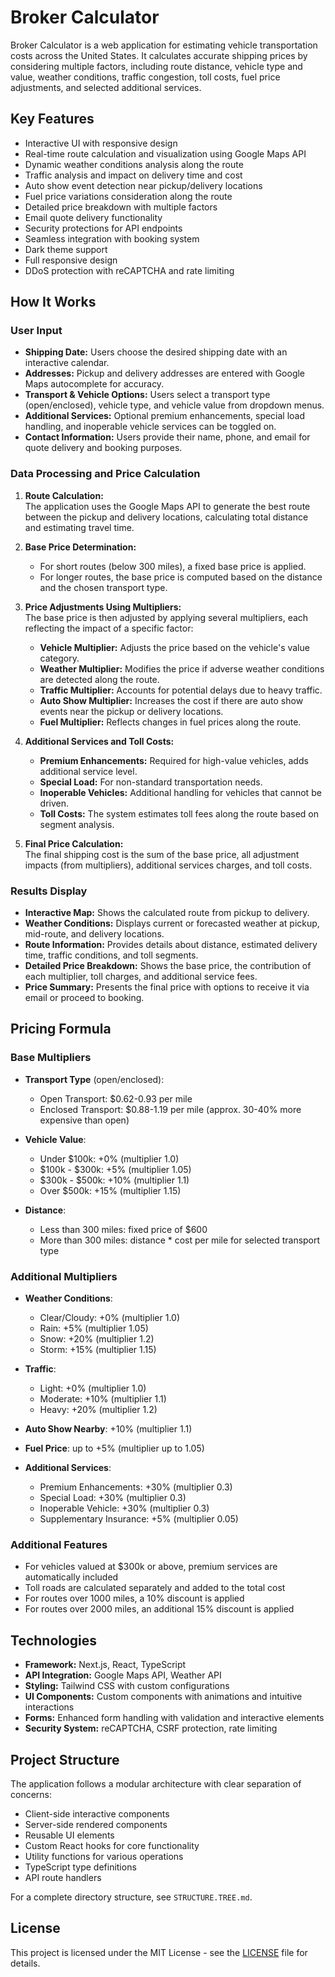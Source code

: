 # Broker Calculator

Broker Calculator is a web application for estimating vehicle transportation costs across the United States. It calculates accurate shipping prices by considering multiple factors, including route distance, vehicle type and value, weather conditions, traffic congestion, toll costs, fuel price adjustments, and selected additional services.

## Key Features

- Interactive UI with responsive design
- Real-time route calculation and visualization using Google Maps API
- Dynamic weather conditions analysis along the route
- Traffic analysis and impact on delivery time and cost
- Auto show event detection near pickup/delivery locations
- Fuel price variations consideration along the route
- Detailed price breakdown with multiple factors
- Email quote delivery functionality
- Security protections for API endpoints
- Seamless integration with booking system
- Dark theme support
- Full responsive design
- DDoS protection with reCAPTCHA and rate limiting

## How It Works

### User Input
- **Shipping Date:** Users choose the desired shipping date with an interactive calendar.
- **Addresses:** Pickup and delivery addresses are entered with Google Maps autocomplete for accuracy.
- **Transport & Vehicle Options:** Users select a transport type (open/enclosed), vehicle type, and vehicle value from dropdown menus.
- **Additional Services:** Optional premium enhancements, special load handling, and inoperable vehicle services can be toggled on.
- **Contact Information:** Users provide their name, phone, and email for quote delivery and booking purposes.

### Data Processing and Price Calculation

1. **Route Calculation:**  
   The application uses the Google Maps API to generate the best route between the pickup and delivery locations, calculating total distance and estimating travel time.

2. **Base Price Determination:**  
   - For short routes (below 300 miles), a fixed base price is applied.  
   - For longer routes, the base price is computed based on the distance and the chosen transport type.

3. **Price Adjustments Using Multipliers:**  
   The base price is then adjusted by applying several multipliers, each reflecting the impact of a specific factor:
   - **Vehicle Multiplier:** Adjusts the price based on the vehicle's value category.
   - **Weather Multiplier:** Modifies the price if adverse weather conditions are detected along the route.
   - **Traffic Multiplier:** Accounts for potential delays due to heavy traffic.
   - **Auto Show Multiplier:** Increases the cost if there are auto show events near the pickup or delivery locations.
   - **Fuel Multiplier:** Reflects changes in fuel prices along the route.

4. **Additional Services and Toll Costs:**  
   - **Premium Enhancements:** Required for high-value vehicles, adds additional service level.
   - **Special Load:** For non-standard transportation needs.
   - **Inoperable Vehicles:** Additional handling for vehicles that cannot be driven.
   - **Toll Costs:** The system estimates toll fees along the route based on segment analysis.

5. **Final Price Calculation:**  
   The final shipping cost is the sum of the base price, all adjustment impacts (from multipliers), additional services charges, and toll costs.

### Results Display
- **Interactive Map:** Shows the calculated route from pickup to delivery.
- **Weather Conditions:** Displays current or forecasted weather at pickup, mid-route, and delivery locations.
- **Route Information:** Provides details about distance, estimated delivery time, traffic conditions, and toll segments.
- **Detailed Price Breakdown:** Shows the base price, the contribution of each multiplier, toll charges, and additional service fees.
- **Price Summary:** Presents the final price with options to receive it via email or proceed to booking.

## Pricing Formula

### Base Multipliers
- **Transport Type** (open/enclosed):
  - Open Transport: $0.62-0.93 per mile
  - Enclosed Transport: $0.88-1.19 per mile (approx. 30-40% more expensive than open)

- **Vehicle Value**:
  - Under $100k: +0% (multiplier 1.0)
  - $100k - $300k: +5% (multiplier 1.05)
  - $300k - $500k: +10% (multiplier 1.1)
  - Over $500k: +15% (multiplier 1.15)

- **Distance**:
  - Less than 300 miles: fixed price of $600
  - More than 300 miles: distance * cost per mile for selected transport type

### Additional Multipliers
- **Weather Conditions**:
  - Clear/Cloudy: +0% (multiplier 1.0)
  - Rain: +5% (multiplier 1.05)
  - Snow: +20% (multiplier 1.2)
  - Storm: +15% (multiplier 1.15)

- **Traffic**:
  - Light: +0% (multiplier 1.0)
  - Moderate: +10% (multiplier 1.1) 
  - Heavy: +20% (multiplier 1.2)

- **Auto Show Nearby**: +10% (multiplier 1.1)

- **Fuel Price**: up to +5% (multiplier up to 1.05)

- **Additional Services**:
  - Premium Enhancements: +30% (multiplier 0.3)
  - Special Load: +30% (multiplier 0.3)
  - Inoperable Vehicle: +30% (multiplier 0.3)
  - Supplementary Insurance: +5% (multiplier 0.05)

### Additional Features
- For vehicles valued at $300k or above, premium services are automatically included
- Toll roads are calculated separately and added to the total cost
- For routes over 1000 miles, a 10% discount is applied
- For routes over 2000 miles, an additional 15% discount is applied

## Technologies

- **Framework:** Next.js, React, TypeScript
- **API Integration:** Google Maps API, Weather API
- **Styling:** Tailwind CSS with custom configurations
- **UI Components:** Custom components with animations and intuitive interactions
- **Forms:** Enhanced form handling with validation and interactive elements
- **Security System:** reCAPTCHA, CSRF protection, rate limiting

## Project Structure

The application follows a modular architecture with clear separation of concerns:

- Client-side interactive components
- Server-side rendered components
- Reusable UI elements
- Custom React hooks for core functionality
- Utility functions for various operations
- TypeScript type definitions
- API route handlers

For a complete directory structure, see `STRUCTURE.TREE.md`.

## License

This project is licensed under the MIT License - see the [LICENSE](LICENSE) file for details.